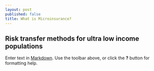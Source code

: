 ```yaml
---
layout: post
published: false
title: What is Microinsurance?
---
```

## Risk transfer methods for ultra low income populations

Enter text in [Markdown](http://daringfireball.net/projects/markdown/). Use the toolbar above, or click the **?** button for formatting help.
